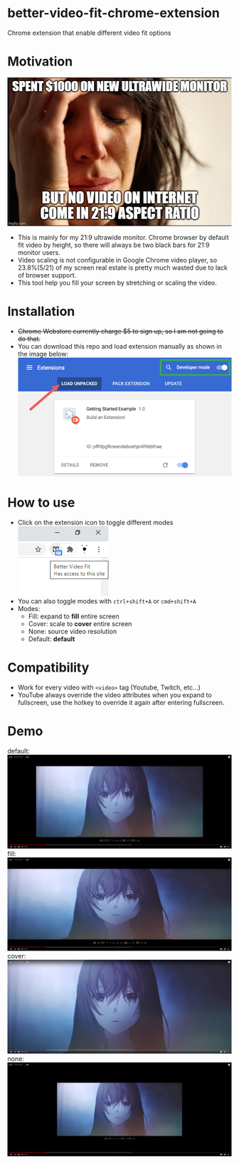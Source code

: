 # better-video-fit-chrome-extension
Chrome extension that enable different video fit options

# Motivation
![](meme.jpg)
- This is mainly for my 21:9 ultrawide monitor. Chrome browser by default fit video by height, so there will always be two black bars for 21:9 monitor users.  
- Video scaling is not configurable in Google Chrome video player, so 23.8%(5/21) of my screen real estate is pretty much wasted due to lack of browser support.  
- This tool help you fill your screen by stretching or scaling the video.

# Installation
- ~~Chrome Webstore currently charge $5 to sign up, so I am not going to do that.~~  
- You can download this repo and load extension manually as shown in the image below:
![](load_extension.png)

# How to use
- Click on the extension icon to toggle different modes ![](demo/demo.png)
- You can also toggle modes with `ctrl+shift+A` or `cmd+shift+A`
- Modes:
    - Fill: expand to **fill** entire screen
    - Cover: scale to **cover** entire screen
    - None: source video resolution
    - Default: **default**


# Compatibility
- Work for every video with `<video>` tag (Youtube, Twitch, etc...)
- YouTube always override the video attributes when you expand to fullscreen, use the hotkey to override it again after entering fullscreen.

# Demo
default:
![](demo/default.png)
fill:
![](demo/fill.png)
cover:
![](demo/cover.png)
none:
![](demo/none.png)